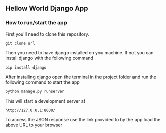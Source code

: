 ## Hellow World Django App
### How to run/start the app
First you'll need to clone this repository.
```git
git clone url
```
Then you need to have django installed on you machine. If not you can install django with the following command
``` 
pip install django
```
After installing django open the terminal in the project folder and run the following command to start the app
```
python manage.py runserver
```
This will start a development server at
```
http://127.0.0.1:8000/
```
To access the JSON response use the link provided to by the app load the above URL to your browser